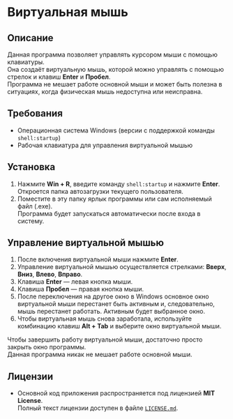 # Виртуальная мышь

## Описание

Данная программа позволяет управлять курсором мыши с помощью клавиатуры.  
Она создаёт виртуальную мышь, которой можно управлять с помощью стрелок и клавиш **Enter** и **Пробел**.  
Программа не мешает работе основной мыши и может быть полезна в ситуациях, когда физическая мышь недоступна или неисправна.

## Требования

- Операционная система Windows (версии с поддержкой команды `shell:startup`)  
- Рабочая клавиатура для управления виртуальной мышью  

## Установка

1. Нажмите **Win + R**, введите команду `shell:startup` и нажмите **Enter**. Откроется папка автозагрузки текущего пользователя.  
2. Поместите в эту папку ярлык программы или сам исполняемый файл (.exe).  
   Программа будет запускаться автоматически после входа в систему.

## Управление виртуальной мышью

1. После включения виртуальной мыши нажмите **Enter**.  
2. Управление виртуальной мышью осуществляется стрелками: **Вверх**, **Вниз**, **Влево**, **Вправо**.  
3. Клавиша **Enter** — левая кнопка мыши.  
4. Клавиша **Пробел** — правая кнопка мыши.  
5. После переключения на другое окно в Windows основное окно виртуальной мыши перестанет быть активным и, следовательно, мышь перестанет работать. Активным будет выбранное окно.  
6. Чтобы виртуальная мышь снова заработала, используйте комбинацию клавиш **Alt + Tab** и выберите окно виртуальной мыши.  

Чтобы завершить работу виртуальной мыши, достаточно просто закрыть окно программы.  
Данная программа никак не мешает работе основной мыши.

## Лицензии

- Основной код приложения распространяется под лицензией **MIT License**.  
  Полный текст лицензии доступен в файле [`LICENSE.md`](./LICENSE.md).